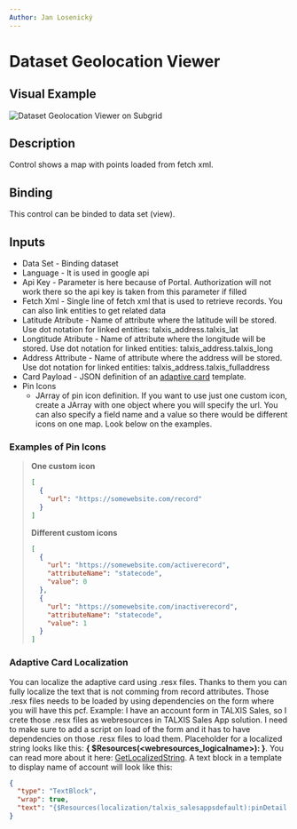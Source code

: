 ```yaml
---
Author: Jan Losenický
---
```


# Dataset Geolocation Viewer

## Visual Example

![Dataset Geolocation Viewer on Subgrid](/.attachments/applications/Controls/datasetgeolocationviewer.png)

## Description

Control shows a map with points loaded from fetch xml.

## Binding

This control can be binded to data set (view).

## Inputs

- Data Set - Binding dataset
- Language - It is used in google api
- Api Key - Parameter is here because of Portal. Authorization will not work there so the api key is taken from this parameter if filled
- Fetch Xml - Single line of fetch xml that is used to retrieve records. You can also link entities to get related data
- Latitude Atribute - Name of attribute where the latitude will be stored. Use dot notation for linked entities: talxis_address.talxis_lat
- Longtitude Atribute - Name of attribute where the longitude will be stored. Use dot notation for linked entities: talxis_address.talxis_long
- Address Attribute - Name of attribute where the address will be stored. Use dot notation for linked entities: talxis_address.talxis_fulladdress
- Card Payload - JSON definition of an [adaptive card](https://adaptivecards.io/designer/) template.
- Pin Icons 
    - JArray of pin icon definition. If you want to use just one custom icon, create a JArray with one object where you will specify the url. You can also specify a field name and a value so there would be different icons on one map. Look below on the examples.


### Examples of Pin Icons

   > **One custom icon**
   >
   > ```json
   > [
   >   {
   >     "url": "https://somewebsite.com/record"
   >   }
   > ]
   > ```
   >
   > **Different custom icons**
   >
   > ```json
   > [
   >   {
   >     "url": "https://somewebsite.com/activerecord",
   >     "attributeName": "statecode",
   >     "value": 0
   >   },
   >   {
   >     "url": "https://somewebsite.com/inactiverecord",
   >     "attributeName": "statecode",
   >     "value": 1
   >   }
   > ]
   > ```

### Adaptive Card Localization

You can localize the adaptive card using .resx files. Thanks to them you can fully localize the text that is not comming from record attributes. Those .resx files needs to be loaded by using dependencies on the form where you will have this pcf.
Example: I have an account form in TALXIS Sales, so I crete those .resx files as webresources in TALXIS Sales App solution. I need to make sure to add a script on load of the form and it has to have dependencies on those .resx files to load them.
Placeholder for a localized string looks like this: **{ $Resources(<webresources_logicalname>):<key> }**. You can read more about it here: [GetLocalizedString](https://docs.talxis.com/en/developer-guide/applications/utilities/uci-extensions/#getlocalizedstring).
A text block in a template to display name of account will look like this:

```json
{
  "type": "TextBlock",
  "wrap": true,
  "text": "{$Resources(localization/talxis_salesappsdefault):pinDetail.name }: ${$root.name}"
}
```